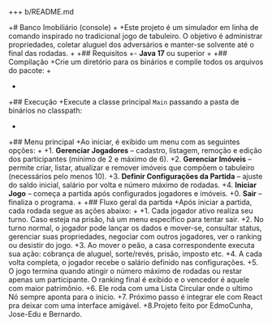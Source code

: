 +++ b/README.md

+# Banco Imobiliário (console)
+
+Este projeto é um simulador em linha de comando inspirado no tradicional jogo de tabuleiro. O objetivo é administrar propriedades, coletar aluguel dos adversários e manter-se solvente até o final das rodadas.
+
+## Requisitos
+- **Java 17** ou superior
+
+## Compilação
+Crie um diretório para os binários e compile todos os arquivos do pacote:
+

+
+## Execução
+Execute a classe principal `Main` passando a pasta de binários no classpath:

+
+## Menu principal
+Ao iniciar, é exibido um menu com as seguintes opções:
+
+1. **Gerenciar Jogadores** – cadastro, listagem, remoção e edição dos participantes (mínimo de 2 e máximo de 6).
+2. **Gerenciar Imóveis** – permite criar, listar, atualizar e remover imóveis que compõem o tabuleiro (necessários pelo menos 10).
+3. **Definir Configurações da Partida** – ajuste do saldo inicial, salário por volta e número máximo de rodadas.
+4. **Iniciar Jogo** – começa a partida após configurados jogadores e imóveis.
+0. **Sair** – finaliza o programa.
+
+## Fluxo geral da partida
+Após iniciar a partida, cada rodada segue as ações abaixo:
+
+1. Cada jogador ativo realiza seu turno. Caso esteja na prisão, há um menu específico para tentar sair.
+2. No turno normal, o jogador pode lançar os dados e mover-se, consultar status, gerenciar suas propriedades, negociar com outros jogadores, ver o ranking ou desistir do jogo.
+3. Ao mover o peão, a casa correspondente executa sua ação: cobrança de aluguel, sorte/revés, prisão, imposto etc.
+4. A cada volta completa, o jogador recebe o salário definido nas configurações.
+5. O jogo termina quando atingir o número máximo de rodadas ou restar apenas um participante. O ranking final é exibido e o vencedor é aquele com maior patrimônio.
+6. Ele roda com uma Lista Circular onde o ultimo Nó sempre aponta para o inicio.
+7. Próximo passo é integrar ele com React pra deixar com uma interface amigável.
+8.Projeto feito por EdmoCunha, Jose-Edu e Bernardo.
